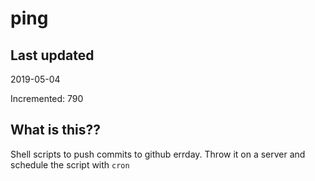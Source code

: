 # ping

## Last updated
2019-05-04

Incremented: 790

## What is this??
Shell scripts to push commits to github errday. Throw it on a server and schedule the script with `cron`
